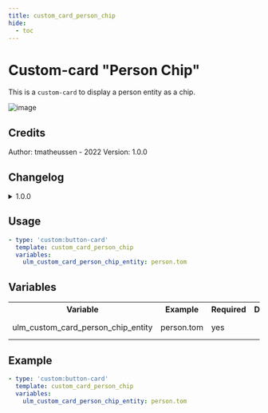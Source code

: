 ```yaml
---
title: custom_card_person_chip
hide:
  - toc
---
```

<!-- markdownlint-disable MD046 -->

# Custom-card "Person Chip"

This is a `custom-card` to display a person entity as a chip.

![image](https://user-images.githubusercontent.com/13683094/155681028-64c3c5b8-0db5-403e-89be-75687bf74812.png)

## Credits

Author: tmatheussen - 2022
Version: 1.0.0

## Changelog

<details>
<summary>1.0.0</summary>
Initial release.
</details>

## Usage

```yaml
- type: 'custom:button-card'
  template: custom_card_person_chip
  variables:
    ulm_custom_card_person_chip_entity: person.tom
```

## Variables

<table>
<tr>
<th>Variable</th>
<th>Example</th>
<th>Required</th>
<th>Default</th>
<th>Explanation</th>
</tr>
<tr>
<td>ulm_custom_card_person_chip_entity</td>
<td>person.tom</td>
<td>yes</td>
<td></td>
<td>The person to show</td>
</tr>
<tr>
</table>

## Example

```yaml
- type: 'custom:button-card'
  template: custom_card_person_chip
  variables:
    ulm_custom_card_person_chip_entity: person.tom
```
